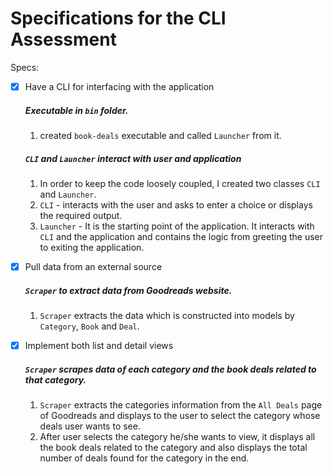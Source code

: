 # Specifications for the CLI Assessment

Specs:
- [x] Have a CLI for interfacing with the application
    ##### Executable in `bin` folder.
    1. created `book-deals` executable and called `Launcher` from it.
    
    ##### `CLI` and `Launcher` interact with user and application
    1. In order to keep the code loosely coupled, I created two classes `CLI` and `Launcher`.
    2. `CLI` - interacts with the user and asks to enter a choice or displays the required output.
    3. `Launcher` - It is the starting point of the application. It interacts with `CLI` and the application and contains the logic from greeting the user to exiting the application. 
   
- [x] Pull data from an external source
   ##### `Scraper` to extract data from Goodreads website.
   1. `Scraper` extracts the data which is constructed into models by `Category`, `Book` and `Deal`.
  
   
- [x] Implement both list and detail views
  ##### `Scraper` scrapes data of each category and the book deals related to that category.
  1. `Scraper` extracts the categories information from the `All Deals` page of Goodreads and displays to the user to select the category whose deals user wants to see.
  2. After user selects the category he/she wants to view, it displays all the book deals related to the category and also displays the total number of deals found for the category in the end.
